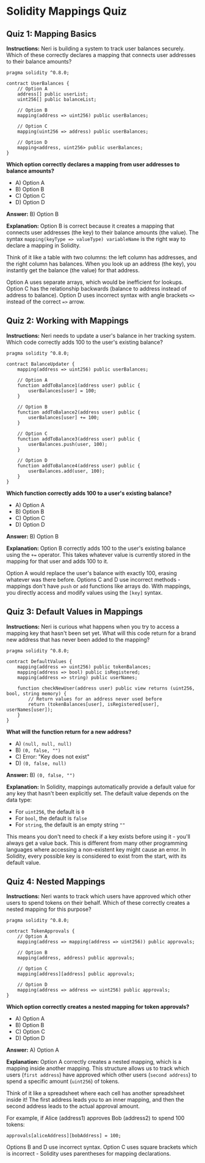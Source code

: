 # Solidity Mappings Quiz

## Quiz 1: Mapping Basics

**Instructions:** Neri is building a system to track user balances securely. Which of these correctly declares a mapping that connects user addresses to their balance amounts?

```solidity
pragma solidity ^0.8.0;

contract UserBalances {
    // Option A
    address[] public userList;
    uint256[] public balanceList;

    // Option B
    mapping(address => uint256) public userBalances;

    // Option C
    mapping(uint256 => address) public userBalances;

    // Option D
    mapping<address, uint256> public userBalances;
}
```

**Which option correctly declares a mapping from user addresses to balance amounts?**

- A) Option A
- B) Option B
- C) Option C
- D) Option D

**Answer:** B) Option B

**Explanation:** Option B is correct because it creates a mapping that connects user addresses (the key) to their balance amounts (the value). The syntax `mapping(keyType => valueType) variableName` is the right way to declare a mapping in Solidity.

Think of it like a table with two columns: the left column has addresses, and the right column has balances. When you look up an address (the key), you instantly get the balance (the value) for that address.

Option A uses separate arrays, which would be inefficient for lookups. Option C has the relationship backwards (balance to address instead of address to balance). Option D uses incorrect syntax with angle brackets `<>` instead of the correct `=>` arrow.

## Quiz 2: Working with Mappings

**Instructions:** Neri needs to update a user's balance in her tracking system. Which code correctly adds 100 to the user's existing balance?

```solidity
pragma solidity ^0.8.0;

contract BalanceUpdater {
    mapping(address => uint256) public userBalances;

    // Option A
    function addToBalance1(address user) public {
        userBalances[user] = 100;
    }

    // Option B
    function addToBalance2(address user) public {
        userBalances[user] += 100;
    }

    // Option C
    function addToBalance3(address user) public {
        userBalances.push(user, 100);
    }

    // Option D
    function addToBalance4(address user) public {
        userBalances.add(user, 100);
    }
}
```

**Which function correctly adds 100 to a user's existing balance?**

- A) Option A
- B) Option B
- C) Option C
- D) Option D

**Answer:** B) Option B

**Explanation:** Option B correctly adds 100 to the user's existing balance using the `+=` operator. This takes whatever value is currently stored in the mapping for that user and adds 100 to it.

Option A would replace the user's balance with exactly 100, erasing whatever was there before. Options C and D use incorrect methods - mappings don't have `push` or `add` functions like arrays do. With mappings, you directly access and modify values using the `[key]` syntax.

## Quiz 3: Default Values in Mappings

**Instructions:** Neri is curious what happens when you try to access a mapping key that hasn't been set yet. What will this code return for a brand new address that has never been added to the mapping?

```solidity
pragma solidity ^0.8.0;

contract DefaultValues {
    mapping(address => uint256) public tokenBalances;
    mapping(address => bool) public isRegistered;
    mapping(address => string) public userNames;

    function checkNewUser(address user) public view returns (uint256, bool, string memory) {
        // Return values for an address never used before
        return (tokenBalances[user], isRegistered[user], userNames[user]);
    }
}
```

**What will the function return for a new address?**

- A) `(null, null, null)`
- B) `(0, false, "")`
- C) Error: "Key does not exist"
- D) `(0, false, null)`

**Answer:** B) `(0, false, "")`

**Explanation:** In Solidity, mappings automatically provide a default value for any key that hasn't been explicitly set. The default value depends on the data type:

- For `uint256`, the default is `0`
- For `bool`, the default is `false`
- For `string`, the default is an empty string `""`

This means you don't need to check if a key exists before using it - you'll always get a value back. This is different from many other programming languages where accessing a non-existent key might cause an error. In Solidity, every possible key is considered to exist from the start, with its default value.

## Quiz 4: Nested Mappings

**Instructions:** Neri wants to track which users have approved which other users to spend tokens on their behalf. Which of these correctly creates a nested mapping for this purpose?

```solidity
pragma solidity ^0.8.0;

contract TokenApprovals {
    // Option A
    mapping(address => mapping(address => uint256)) public approvals;

    // Option B
    mapping(address, address) public approvals;

    // Option C
    mapping[address][address] public approvals;

    // Option D
    mapping(address => address => uint256) public approvals;
}
```

**Which option correctly creates a nested mapping for token approvals?**

- A) Option A
- B) Option B
- C) Option C
- D) Option D

**Answer:** A) Option A

**Explanation:** Option A correctly creates a nested mapping, which is a mapping inside another mapping. This structure allows us to track which users (`first address`) have approved which other users (`second address`) to spend a specific amount (`uint256`) of tokens.

Think of it like a spreadsheet where each cell has another spreadsheet inside it! The first address leads you to an inner mapping, and then the second address leads to the actual approval amount.

For example, if Alice (address1) approves Bob (address2) to spend 100 tokens:

```solidity
approvals[aliceAddress][bobAddress] = 100;
```

Options B and D use incorrect syntax. Option C uses square brackets which is incorrect - Solidity uses parentheses for mapping declarations.
